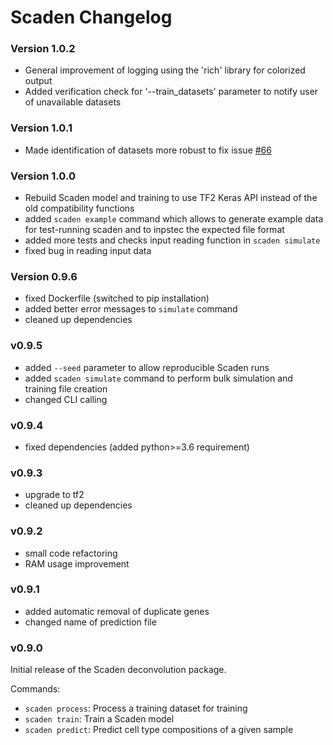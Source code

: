 # Scaden Changelog

### Version 1.0.2

* General improvement of logging using the 'rich' library for colorized output
* Added verification check for '--train_datasets' parameter to notify user of 
  unavailable datasets

### Version 1.0.1

* Made identification of datasets more robust to fix issue [#66](https://github.com/KevinMenden/scaden/issues/66)

### Version 1.0.0

* Rebuild Scaden model and training to use TF2 Keras API instead of the old compatibility functions 
* added `scaden example` command which allows to generate example data for test-running scaden and to inpstec the expected file format
* added more tests and checks input reading function in `scaden simulate`
* fixed bug in reading input data 

### Version 0.9.6

+ fixed Dockerfile (switched to pip installation)
+ added better error messages to `simulate` command
+ cleaned up dependencies

### v0.9.5

* added `--seed` parameter to allow reproducible Scaden runs
* added `scaden simulate` command to perform bulk simulation and training file creation
* changed CLI calling

### v0.9.4

* fixed dependencies (added python>=3.6 requirement)

### v0.9.3

* upgrade to tf2
* cleaned up dependencies

### v0.9.2

* small code refactoring
* RAM usage improvement

### v0.9.1

* added automatic removal of duplicate genes
* changed name of prediction file

### v0.9.0   

Initial release of the Scaden deconvolution package.

Commands:

* `scaden process`: Process a training dataset for training
* `scaden train`: Train a Scaden model
* `scaden predict`: Predict cell type compositions of a given sample